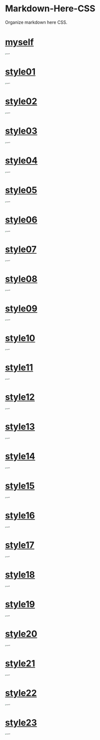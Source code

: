 # Markdown-Here-CSS
Organize markdown here CSS.

# [myself](myself/myself.css)

<img src="myself/myself.png" alt="myself" style="zoom:25%;" />

# [style01](style01/default.css)

<img src="style01/style01.png" alt="style01" style="zoom:25%;" />

# [style02](style02/style02.css)

<img src="style02/style02.png" alt="style02" style="zoom: 25%;" />

# [style03](style03/style03.css)

<img src="style03/style03.png" alt="style03" style="zoom:25%;" />

# [style04](style04/style04.css)

<img src="style04/style04.png" alt="style04" style="zoom:25%;" />

# [style05](style05/style05.css)

<img src="style05/style05.png" alt="style05" style="zoom:25%;" />

# [style06](style06/style06.css)

<img src="style06/style06.png" alt="style06" style="zoom:25%;" />


# [style07](style07/style07.css)

<img src="style07/style07.png" alt="style07" style="zoom:25%;" />


# [style08](style08/style08.css)

<img src="style08/style08.png" alt="style08" style="zoom:25%;" />


# [style09](style09/style09.css)

<img src="style09/style09.png" alt="style09" style="zoom:25%;" />


# [style10](style10/style10.css)

<img src="style10/style10.png" alt="style10" style="zoom:25%;" />

# [style11](style11/style11.css)

<img src="style11/style11.png" alt="style11" style="zoom:25%;" />

# [style12](style12/style12.css)

<img src="style12/style12.png" alt="style12" style="zoom:25%;" />

# [style13](style13/style13.css)

<img src="style13/style13.png" alt="style13" style="zoom:25%;" />

# [style14](style14/style14.css)

<img src="style14/style14.png" alt="style14" style="zoom:25%;" />

# [style15](style15/style15.css)

<img src="style15/style15.png" alt="style15" style="zoom:25%;" />

# [style16](style16/style16.css)

<img src="style16/style16.png" alt="style16" style="zoom:25%;" />

# [style17](style17/style17.css)

<img src="style17/style17.png" alt="style17" style="zoom:25%;" />

# [style18](style18/style18.css)

<img src="style18/style18.png" alt="style18" style="zoom:25%;" />

# [style19](style19/style19.css)

<img src="style19/style19.png" alt="style19" style="zoom:25%;" />

# [style20](style20/style20.css)

<img src="style20/style20.png" alt="style20" style="zoom:25%;" />

# [style21](style21/style21.css)

<img src="style21/style21.png" alt="style21" style="zoom:25%;" />

# [style22](style22/style22.css)

<img src="style22/style22.png" alt="style22" style="zoom:25%;" />

# [style23](style23/style23.css)

<img src="style23/style23.png" alt="style23" style="zoom:25%;" />
